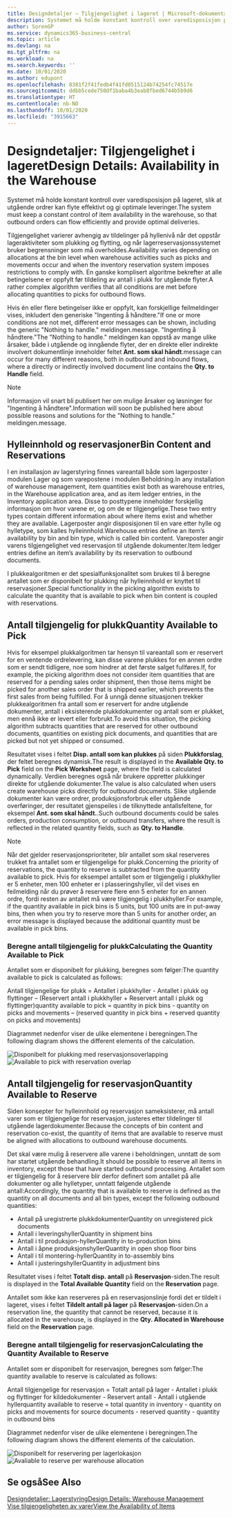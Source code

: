 ```yaml
---
title: Designdetaljer – Tilgjengelighet i lageret | Microsoft-dokumentasjon
description: Systemet må holde konstant kontroll over varedisposisjon på lageret, slik at utgående ordrer kan flyte effektivt og gi optimale leveringer.
author: SorenGP
ms.service: dynamics365-business-central
ms.topic: article
ms.devlang: na
ms.tgt_pltfrm: na
ms.workload: na
ms.search.keywords: ''
ms.date: 10/01/2020
ms.author: edupont
ms.openlocfilehash: 8381f2f41fedb4f41fd0515124b74254fc74517e
ms.sourcegitcommit: ddbb5cede750df1baba4b3eab8fbed6744b5b9d6
ms.translationtype: HT
ms.contentlocale: nb-NO
ms.lasthandoff: 10/01/2020
ms.locfileid: "3915663"
---
```

# <a name="design-details-availability-in-the-warehouse"></a><span data-ttu-id="78094-103">Designdetaljer: Tilgjengelighet i lageret</span><span class="sxs-lookup"><span data-stu-id="78094-103">Design Details: Availability in the Warehouse</span></span>
<span data-ttu-id="78094-104">Systemet må holde konstant kontroll over varedisposisjon på lageret, slik at utgående ordrer kan flyte effektivt og gi optimale leveringer.</span><span class="sxs-lookup"><span data-stu-id="78094-104">The system must keep a constant control of item availability in the warehouse, so that outbound orders can flow efficiently and provide optimal deliveries.</span></span>  

<span data-ttu-id="78094-105">Tilgjengelighet varierer avhengig av tildelinger på hyllenivå når det oppstår lageraktiviteter som plukking og flytting, og når lagerreservasjonssystemet bruker begrensninger som må overholdes.</span><span class="sxs-lookup"><span data-stu-id="78094-105">Availability varies depending on allocations at the bin level when warehouse activities such as picks and movements occur and when the inventory reservation system imposes restrictions to comply with.</span></span> <span data-ttu-id="78094-106">En ganske komplisert algoritme bekrefter at alle betingelsene er oppfylt før tildeling av antall i plukk for utgående flyter.</span><span class="sxs-lookup"><span data-stu-id="78094-106">A rather complex algorithm verifies that all conditions are met before allocating quantities to picks for outbound flows.</span></span>

<span data-ttu-id="78094-107">Hvis én eller flere betingelser ikke er oppfylt, kan forskjellige feilmeldinger vises, inkludert den generiske "Ingenting å håndtere."</span><span class="sxs-lookup"><span data-stu-id="78094-107">If one or more conditions are not met, different error messages can be shown, including the generic "Nothing to handle."</span></span> <span data-ttu-id="78094-108">meldingen.</span><span class="sxs-lookup"><span data-stu-id="78094-108">message.</span></span> <span data-ttu-id="78094-109">"Ingenting å håndtere."</span><span class="sxs-lookup"><span data-stu-id="78094-109">The "Nothing to handle."</span></span> <span data-ttu-id="78094-110">meldingen kan oppstå av mange ulike årsaker, både i utgående og inngående flyter, der en direkte eller indirekte involvert dokumentlinje inneholder feltet **Ant. som skal håndt**.</span><span class="sxs-lookup"><span data-stu-id="78094-110">message can occur for many different reasons, both in outbound and inbound flows, where a directly or indirectly involved document line contains the **Qty. to Handle** field.</span></span>

> [!NOTE]
> <span data-ttu-id="78094-111">Informasjon vil snart bli publisert her om mulige årsaker og løsninger for "Ingenting å håndtere".</span><span class="sxs-lookup"><span data-stu-id="78094-111">Information will soon be published here about possible reasons and solutions for the "Nothing to handle."</span></span> <span data-ttu-id="78094-112">meldingen.</span><span class="sxs-lookup"><span data-stu-id="78094-112">message.</span></span>

## <a name="bin-content-and-reservations"></a><span data-ttu-id="78094-113">Hylleinnhold og reservasjoner</span><span class="sxs-lookup"><span data-stu-id="78094-113">Bin Content and Reservations</span></span>  
 <span data-ttu-id="78094-114">I en installasjon av lagerstyring finnes vareantall både som lagerposter i modulen Lager og som varepostene i modulen Beholdning.</span><span class="sxs-lookup"><span data-stu-id="78094-114">In any installation of warehouse management, item quantities exist both as warehouse entries, in the Warehouse application area, and as item ledger entries, in the Inventory application area.</span></span> <span data-ttu-id="78094-115">Disse to posttypene inneholder forskjellig informasjon om hvor varene er, og om de er tilgjengelige.</span><span class="sxs-lookup"><span data-stu-id="78094-115">These two entry types contain different information about where items exist and whether they are available.</span></span> <span data-ttu-id="78094-116">Lagerposter angir disposisjonen til en vare etter hylle og hylletype, som kalles hylleinnhold.</span><span class="sxs-lookup"><span data-stu-id="78094-116">Warehouse entries define an item’s availability by bin and bin type, which is called bin content.</span></span> <span data-ttu-id="78094-117">Vareposter angir varens tilgjengelighet ved reservasjon til utgående dokumenter.</span><span class="sxs-lookup"><span data-stu-id="78094-117">Item ledger entries define an item’s availability by its reservation to outbound documents.</span></span>  

 <span data-ttu-id="78094-118">I plukkealgoritmen er det spesialfunksjonalitet som brukes til å beregne antallet som er disponibelt for plukking når hylleinnhold er knyttet til reservasjoner.</span><span class="sxs-lookup"><span data-stu-id="78094-118">Special functionality in the picking algorithm exists to calculate the quantity that is available to pick when bin content is coupled with reservations.</span></span>  

## <a name="quantity-available-to-pick"></a><span data-ttu-id="78094-119">Antall tilgjengelig for plukk</span><span class="sxs-lookup"><span data-stu-id="78094-119">Quantity Available to Pick</span></span>  
 <span data-ttu-id="78094-120">Hvis for eksempel plukkalgoritmen tar hensyn til vareantall som er reservert for en ventende ordrelevering, kan disse varene plukkes for en annen ordre som er sendt tidligere, noe som hindrer at det første salget fullføres.</span><span class="sxs-lookup"><span data-stu-id="78094-120">If, for example, the picking algorithm does not consider item quantities that are reserved for a pending sales order shipment, then those items might be picked for another sales order that is shipped earlier, which prevents the first sales from being fulfilled.</span></span> <span data-ttu-id="78094-121">For å unngå denne situasjonen trekker plukkealgoritmen fra antall som er reservert for andre utgående dokumenter, antall i eksisterende plukkdokumenter og antall som er plukket, men ennå ikke er levert eller forbrukt.</span><span class="sxs-lookup"><span data-stu-id="78094-121">To avoid this situation, the picking algorithm subtracts quantities that are reserved for other outbound documents, quantities on existing pick documents, and quantities that are picked but not yet shipped or consumed.</span></span>  

 <span data-ttu-id="78094-122">Resultatet vises i feltet **Disp. antall som kan plukkes** på siden **Plukkforslag**, der feltet beregnes dynamisk.</span><span class="sxs-lookup"><span data-stu-id="78094-122">The result is displayed in the **Available Qty. to Pick** field on the **Pick Worksheet** page, where the field is calculated dynamically.</span></span> <span data-ttu-id="78094-123">Verdien beregnes også når brukere oppretter plukkinger direkte for utgående dokumenter.</span><span class="sxs-lookup"><span data-stu-id="78094-123">The value is also calculated when users create warehouse picks directly for outbound documents.</span></span> <span data-ttu-id="78094-124">Slike utgående dokumenter kan være ordrer, produksjonsforbruk eller utgående overføringer, der resultatet gjenspeiles i de tilknyttede antallsfeltene, for eksempel **Ant. som skal håndt.**.</span><span class="sxs-lookup"><span data-stu-id="78094-124">Such outbound documents could be sales orders, production consumption, or outbound transfers, where the result is reflected in the related quantity fields, such as **Qty. to Handle**.</span></span>  

> [!NOTE]  
>  <span data-ttu-id="78094-125">Når det gjelder reservasjonsprioriteter, blir antallet som skal reserveres trukket fra antallet som er tilgjengelige for plukk.</span><span class="sxs-lookup"><span data-stu-id="78094-125">Concerning the priority of reservations, the quantity to reserve is subtracted from the quantity available to pick.</span></span> <span data-ttu-id="78094-126">Hvis for eksempel antallet som er tilgjengelig i plukkhyller er 5 enheter, men 100 enheter er i plasseringshyller, vil det vises en feilmelding når du prøver å reservere flere enn 5 enheter for en annen ordre, fordi resten av antallet må være tilgjengelig i plukkhyller.</span><span class="sxs-lookup"><span data-stu-id="78094-126">For example, if the quantity available in pick bins is 5 units, but 100 units are in put-away bins, then when you try to reserve more than 5 units for another order, an error message is displayed because the additional quantity must be available in pick bins.</span></span>  

### <a name="calculating-the-quantity-available-to-pick"></a><span data-ttu-id="78094-127">Beregne antall tilgjengelig for plukk</span><span class="sxs-lookup"><span data-stu-id="78094-127">Calculating the Quantity Available to Pick</span></span>  
 <span data-ttu-id="78094-128">Antallet som er disponibelt for plukking, beregnes som følger:</span><span class="sxs-lookup"><span data-stu-id="78094-128">The quantity available to pick is calculated as follows:</span></span>  

 <span data-ttu-id="78094-129">Antall tilgjengelige for plukk = Antallet i plukkhyller - Antallet i plukk og flyttinger – (Reservert antall i plukkhyller + Reservert antall i plukk og flyttinger)</span><span class="sxs-lookup"><span data-stu-id="78094-129">quantity available to pick = quantity in pick bins - quantity on picks and movements – (reserved quantity in pick bins + reserved quantity on picks and movements)</span></span>  

 <span data-ttu-id="78094-130">Diagrammet nedenfor viser de ulike elementene i beregningen.</span><span class="sxs-lookup"><span data-stu-id="78094-130">The following diagram shows the different elements of the calculation.</span></span>  

 <span data-ttu-id="78094-131">![Disponibelt for plukking med reservasjonsoverlapping](media/design_details_warehouse_management_availability_2.png "Disponibelt for plukking med reservasjonsoverlapping")</span><span class="sxs-lookup"><span data-stu-id="78094-131">![Available to pick with reservation overlap](media/design_details_warehouse_management_availability_2.png "Available to pick with reservation overlap")</span></span>  

## <a name="quantity-available-to-reserve"></a><span data-ttu-id="78094-132">Antall tilgjengelig for reservasjon</span><span class="sxs-lookup"><span data-stu-id="78094-132">Quantity Available to Reserve</span></span>  
 <span data-ttu-id="78094-133">Siden konsepter for hylleinnhold og reservasjon sameksisterer, må antall varer som er tilgjengelige for reservasjon, justeres etter tildelinger til utgående lagerdokumenter.</span><span class="sxs-lookup"><span data-stu-id="78094-133">Because the concepts of bin content and reservation co-exist, the quantity of items that are available to reserve must be aligned with allocations to outbound warehouse documents.</span></span>  

 <span data-ttu-id="78094-134">Det skal være mulig å reservere alle varene i beholdningen, unntatt de som har startet utgående behandling.</span><span class="sxs-lookup"><span data-stu-id="78094-134">It should be possible to reserve all items in inventory, except those that have started outbound processing.</span></span> <span data-ttu-id="78094-135">Antallet som er tilgjengelig for å reservere blir derfor definert som antallet på alle dokumenter og alle hylletyper, unntatt følgende utgående antall:</span><span class="sxs-lookup"><span data-stu-id="78094-135">Accordingly, the quantity that is available to reserve is defined as the quantity on all documents and all bin types, except the following outbound quantities:</span></span>  

-   <span data-ttu-id="78094-136">Antall på uregistrerte plukkdokumenter</span><span class="sxs-lookup"><span data-stu-id="78094-136">Quantity on unregistered pick documents</span></span>  
-   <span data-ttu-id="78094-137">Antall i leveringshyller</span><span class="sxs-lookup"><span data-stu-id="78094-137">Quantity in shipment bins</span></span>  
-   <span data-ttu-id="78094-138">Antall i til produksjon-hyller</span><span class="sxs-lookup"><span data-stu-id="78094-138">Quantity in to-production bins</span></span>  
-   <span data-ttu-id="78094-139">Antall i åpne produksjonshyller</span><span class="sxs-lookup"><span data-stu-id="78094-139">Quantity in open shop floor bins</span></span>  
-   <span data-ttu-id="78094-140">Antall i til montering-hyller</span><span class="sxs-lookup"><span data-stu-id="78094-140">Quantity in to-assembly bins</span></span>  
-   <span data-ttu-id="78094-141">Antall i justeringshyller</span><span class="sxs-lookup"><span data-stu-id="78094-141">Quantity in adjustment bins</span></span>  

 <span data-ttu-id="78094-142">Resultatet vises i feltet **Totalt disp. antall** på **Reservasjon**-siden.</span><span class="sxs-lookup"><span data-stu-id="78094-142">The result is displayed in the **Total Available Quantity** field on the **Reservation** page.</span></span>  

 <span data-ttu-id="78094-143">Antallet som ikke kan reserveres på en reservasjonslinje fordi det er tildelt i lageret, vises i feltet **Tildelt antall på lager** på **Reservasjon**-siden.</span><span class="sxs-lookup"><span data-stu-id="78094-143">On a reservation line, the quantity that cannot be reserved, because it is allocated in the warehouse, is displayed in the **Qty. Allocated in Warehouse** field on the **Reservation** page.</span></span>  

### <a name="calculating-the-quantity-available-to-reserve"></a><span data-ttu-id="78094-144">Beregne antall tilgjengelig for reservasjon</span><span class="sxs-lookup"><span data-stu-id="78094-144">Calculating the Quantity Available to Reserve</span></span>  
 <span data-ttu-id="78094-145">Antallet som er disponibelt for reservasjon, beregnes som følger:</span><span class="sxs-lookup"><span data-stu-id="78094-145">The quantity available to reserve is calculated as follows:</span></span>  

 <span data-ttu-id="78094-146">Antall tilgjengelige for reservasjon = Totalt antall på lager - Antallet i plukk og flyttinger for kildedokumenter - Reservert antall - Antall i utgående hyller</span><span class="sxs-lookup"><span data-stu-id="78094-146">quantity available to reserve = total quantity in inventory - quantity on picks and movements for source documents - reserved quantity - quantity in outbound bins</span></span>  

 <span data-ttu-id="78094-147">Diagrammet nedenfor viser de ulike elementene i beregningen.</span><span class="sxs-lookup"><span data-stu-id="78094-147">The following diagram shows the different elements of the calculation.</span></span>  

 <span data-ttu-id="78094-148">![Disponibelt for reservering per lagerlokasjon](media/design_details_warehouse_management_availability_3.png "Disponibelt for reservering per lagerlokasjon")</span><span class="sxs-lookup"><span data-stu-id="78094-148">![Avaliable to reserve per warehouse allocation](media/design_details_warehouse_management_availability_3.png "Avaliable to reserve per warehouse allocation")</span></span>  

## <a name="see-also"></a><span data-ttu-id="78094-149">Se også</span><span class="sxs-lookup"><span data-stu-id="78094-149">See Also</span></span>  
 [<span data-ttu-id="78094-150">Designdetaljer: Lagerstyring</span><span class="sxs-lookup"><span data-stu-id="78094-150">Design Details: Warehouse Management</span></span>](design-details-warehouse-management.md)  
 [<span data-ttu-id="78094-151">Vise tilgjengeligheten av varer</span><span class="sxs-lookup"><span data-stu-id="78094-151">View the Availability of Items</span></span>](inventory-how-availability-overview.md)
